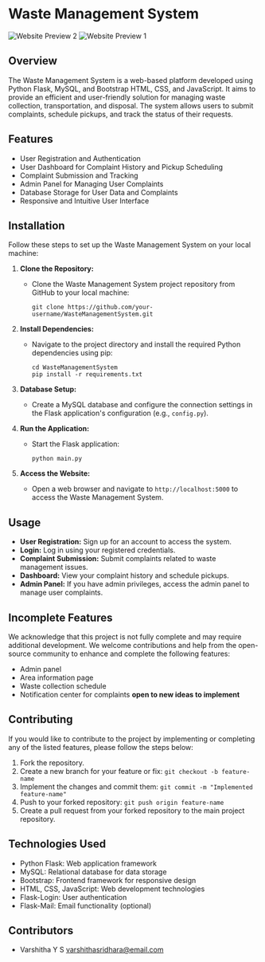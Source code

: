 # Waste Management System

![Website Preview 2](https://github.com/Varshithays/EcoGuard/blob/03ef91abd9ef35139cd8302d87d1c2542cfe2bf7/waste%20image.png)
![Website Preview 1](https://github.com/Varshithays/EcoGuard/blob/e67e62db5596527139eeb7e186106127fcbf1df3/Screenshot%202023-09-10%20194243.png)



## Overview

The Waste Management System is a web-based platform developed using Python Flask, MySQL, and Bootstrap HTML, CSS, and JavaScript. It aims to provide an efficient and user-friendly solution for managing waste collection, transportation, and disposal. The system allows users to submit complaints, schedule pickups, and track the status of their requests.

## Features

- User Registration and Authentication
- User Dashboard for Complaint History and Pickup Scheduling
- Complaint Submission and Tracking
- Admin Panel for Managing User Complaints
- Database Storage for User Data and Complaints
- Responsive and Intuitive User Interface

## Installation

Follow these steps to set up the Waste Management System on your local machine:

1. **Clone the Repository:**
   - Clone the Waste Management System project repository from GitHub to your local machine:
     ```
     git clone https://github.com/your-username/WasteManagementSystem.git
     ```

2. **Install Dependencies:**
   - Navigate to the project directory and install the required Python dependencies using pip:
     ```
     cd WasteManagementSystem
     pip install -r requirements.txt
     ```

3. **Database Setup:**
   - Create a MySQL database and configure the connection settings in the Flask application's configuration (e.g., `config.py`).

4. **Run the Application:**
   - Start the Flask application:
     ```
     python main.py
     ```

5. **Access the Website:**
   - Open a web browser and navigate to `http://localhost:5000` to access the Waste Management System.

## Usage

- **User Registration:** Sign up for an account to access the system.
- **Login:** Log in using your registered credentials.
- **Complaint Submission:** Submit complaints related to waste management issues.
- **Dashboard:** View your complaint history and schedule pickups.
- **Admin Panel:** If you have admin privileges, access the admin panel to manage user complaints.

## Incomplete Features

We acknowledge that this project is not fully complete and may require additional development. We welcome contributions and help from the open-source community to enhance and complete the following features:

- Admin panel
- Area information page
- Waste collection schedule
- Notification center for complaints
  **open to new ideas to implement**
  

## Contributing

If you would like to contribute to the project by implementing or completing any of the listed features, please follow the steps below:

1. Fork the repository.
2. Create a new branch for your feature or fix: `git checkout -b feature-name`
3. Implement the changes and commit them: `git commit -m "Implemented feature-name"`
4. Push to your forked repository: `git push origin feature-name`
5. Create a pull request from your forked repository to the main project repository.

## Technologies Used

- Python Flask: Web application framework
- MySQL: Relational database for data storage
- Bootstrap: Frontend framework for responsive design
- HTML, CSS, JavaScript: Web development technologies
- Flask-Login: User authentication
- Flask-Mail: Email functionality (optional)

## Contributors

- Varshitha Y S <varshithasridhara@email.com>

